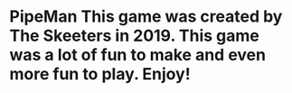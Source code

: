 # PipeMan This game was created by The Skeeters in 2019. This game was a lot of fun to make and even more fun to play. Enjoy!
